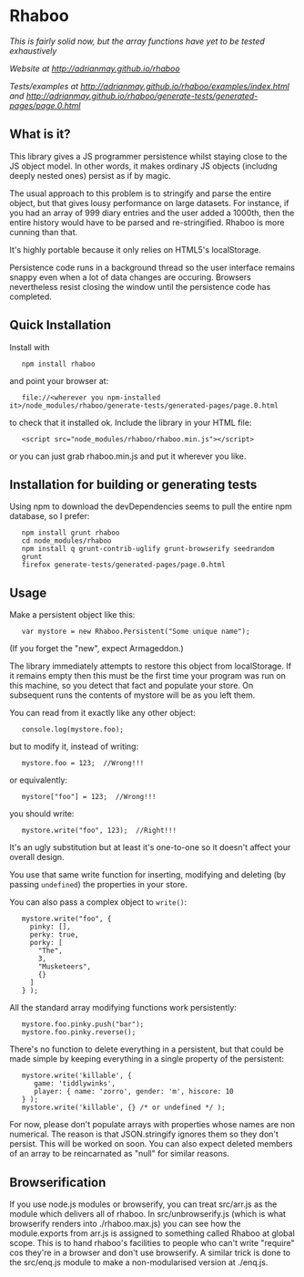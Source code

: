 Rhaboo
======

*This is fairly solid now, but the array functions have yet to be tested exhaustively*

*Website at http://adrianmay.github.io/rhaboo*

*Tests/examples at http://adrianmay.github.io/rhaboo/examples/index.html and http://adrianmay.github.io/rhaboo/generate-tests/generated-pages/page.0.html*

What is it?
-----------

This library gives a JS programmer persistence whilst staying close to the JS object model. In other words, it makes ordinary JS objects (includng deeply nested ones) persist as if by magic.

The usual approach to this problem is to stringify and parse the entire object, but that gives lousy performance on large datasets. For instance, if you had an array of 999 diary entries and the user added a 1000th, then the entire history would have to be parsed and re-stringified. Rhaboo is more cunning than that.

It's highly portable because it only relies on HTML5's localStorage.

Persistence code runs in a background thread so the user interface remains snappy even when a lot of data changes are occuring. Browsers nevertheless resist closing the window until the persistence code has completed.

Quick Installation
------------------

Install with 

```
   npm install rhaboo
```

and point your browser at: 

```
   file://<wherever you npm-installed it>/node_modules/rhaboo/generate-tests/generated-pages/page.0.html
```

to check that it installed ok. Include the library in your HTML file:

```
   <script src="node_modules/rhaboo/rhaboo.min.js"></script>
```
or you can just grab rhaboo.min.js and put it wherever you like.

Installation for building or generating tests
---------------------------------------------

Using npm to download the devDependencies seems to pull the entire npm database, so I prefer:

```
   npm install grunt rhaboo
   cd node_modules/rhaboo
   npm install q grunt-contrib-uglify grunt-browserify seedrandom
   grunt
   firefox generate-tests/generated-pages/page.0.html
```

Usage
-----

Make a persistent object like this:

```
   var mystore = new Rhaboo.Persistent("Some unique name");
```
(If you forget the "new", expect Armageddon.)

The library immediately attempts to restore this object from localStorage. If it remains empty then this must be the first time your program was run on this machine, so you detect that fact and populate your store. On subsequent runs the contents of mystore will be as you left them.

You can read from it exactly like any other object:

```
   console.log(mystore.foo); 
```
but to modify it, instead of writing:
 
```
   mystore.foo = 123;  //Wrong!!!
```
or equivalently: 
```
   mystore["foo"] = 123;  //Wrong!!!
```

you should write:

```
   mystore.write("foo", 123);  //Right!!!
```

It's an ugly substitution but at least it's one-to-one so it doesn't affect your overall design.

You use that same write function for inserting, modifying and deleting (by passing `undefined`) the properties in your store.

You can also pass a complex object to `write()`:

```
   mystore.write("foo", {   
     pinky: [],   
     perky: true,   
     porky: [   
       "The",   
       3,   
       "Musketeers",   
       {}   
     ]   
   } );
```

All the standard array modifying functions work persistently:

```
   mystore.foo.pinky.push("bar");  
   mystore.foo.pinky.reverse();
```

There's no function to delete everything in a persistent, but that could be made simple by keeping everything in a single property of the persistent:

```
   mystore.write('killable', { 
      game: 'tiddlywinks', 
      player: { name: 'zorro', gender: 'm', hiscore: 10 
   } );
   mystore.write('killable', {} /* or undefined */ );
```

For now, please don't populate arrays with properties whose names are non numerical. The reason is that JSON.stringify ignores them so they don't persist. This will be worked on soon. You can also expect deleted members of an array to be reincarnated as "null" for similar reasons.

Browserification
----------------

If you use node.js modules or browserify, you can treat src/arr.js as the module which delivers all of rhaboo. In src/unbrowserify.js (which is what browserify renders into ./rhaboo.max.js) you can see how the module.exports from arr.js is assigned to something called Rhaboo at global scope. This is to hand rhaboo's facilities to people who can't write "require" cos they're in a browser and don't use browserify. A similar trick is done to the src/enq.js module to make a non-modularised version at ./enq.js.





